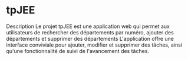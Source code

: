 # tpJEE

Description
Le projet tpJEE est une application web qui permet aux utilisateurs de rechercher des départements par numéro, ajouter des départements et supprimer des départements
L'application offre une interface conviviale pour ajouter, modifier et supprimer des tâches, ainsi qu'une fonctionnalité de suivi de l'avancement des tâches.

